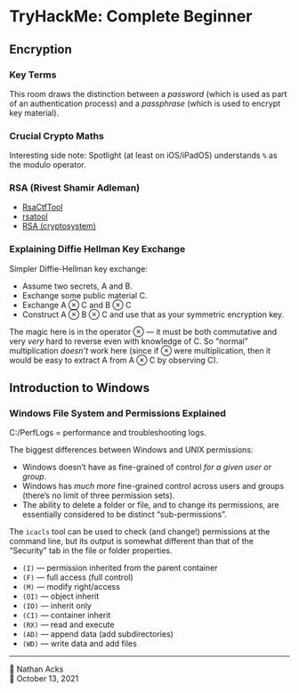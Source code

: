 # TryHackMe: Complete Beginner

## Encryption

### Key Terms

This room draws the distinction between a *password* (which is used as part of an authentication process) and a *passphrase* (which is used to encrypt key material).

### Crucial Crypto Maths

Interesting side note: Spotlight (at least on iOS/iPadOS) understands `%` as the modulo operator.

### RSA (Rivest Shamir Adleman)

* [RsaCtfTool](https://github.com/Ganapati/RsaCtfTool)
* [rsatool](https://github.com/ius/rsatool)
* [RSA (cryptosystem)](https://en.wikipedia.org/wiki/RSA_%28cryptosystem%29)

### Explaining Diffie Hellman Key Exchange

Simpler Diffie-Hellman key exchange:

* Assume two secrets, A and B.
* Exchange some public material C.
* Exchange A ⊗ C and B ⊗ C
* Construct A ⊗ B ⊗ C and use that as your symmetric encryption key.

The magic here is in the operator ⊗ — it must be both commutative and very *very* hard to reverse even with knowledge of C. So “normal” multiplication *doesn’t* work here (since if ⊗ were multiplication, then it would be easy to extract A from A ⊗ C by observing C).

## Introduction to Windows

### Windows File System and Permissions Explained

C:/PerfLogs = performance and troubleshooting logs.

The biggest differences between Windows and UNIX permissions:

* Windows doesn’t have as fine-grained of control *for a given user or group*.
* Windows has *much more* fine-grained control across users and groups (there’s no limit of three permission sets).
* The ability to delete a folder or file, and to change its permissions, are essentially considered to be distinct “sub-permissions”.

The `icacls` tool can be used to check (and change!) permissions at the command line, but its output is somewhat different than that of the “Security” tab in the file or folder properties.

* `(I)` — permission inherited from the parent container
* `(F)` — full access (full control)
* `(M)` — modify right/access
* `(OI)` — object inherit
* `(IO)` — inherit only
* `(CI)` — container inherit
* `(RX)` — read and execute
* `(AD)` — append data (add subdirectories)
* `(WD)` — write data and add files

- - - -

<span aria-hidden="true">👤</span> Nathan Acks  
<span aria-hidden="true">📅</span> October 13, 2021
